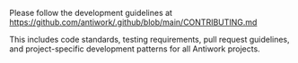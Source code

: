 Please follow the development guidelines at https://github.com/antiwork/.github/blob/main/CONTRIBUTING.md

This includes code standards, testing requirements, pull request guidelines, and project-specific development patterns for all Antiwork projects.
